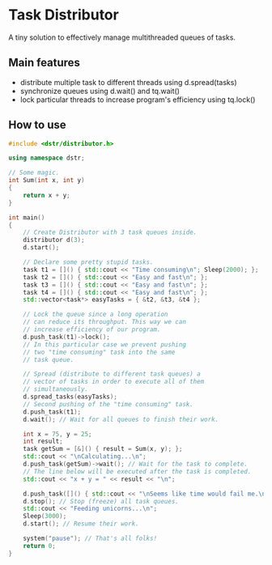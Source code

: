# Task Distributor
A tiny solution to effectively manage multithreaded queues of tasks.

## Main features
- distribute multiple task to different threads using d.spread(tasks)
- synchronize queues using d.wait() and tq.wait()
- lock particular threads to increase program's efficiency using tq.lock()

## How to use
```cpp
#include <dstr/distributor.h>

using namespace dstr;

// Some magic.
int Sum(int x, int y)
{
    return x + y;
}

int main()
{
    // Create Distributor with 3 task queues inside.
    distributor d(3);
    d.start();

    // Declare some pretty stupid tasks.
    task t1 = []() { std::cout << "Time consuming\n"; Sleep(2000); };
    task t2 = []() { std::cout << "Easy and fast\n"; };
    task t3 = []() { std::cout << "Easy and fast\n"; };
    task t4 = []() { std::cout << "Easy and fast\n"; };
    std::vector<task*> easyTasks = { &t2, &t3, &t4 };

    // Lock the queue since a long operation
    // can reduce its throughput. This way we can
    // increase efficiency of our program.
    d.push_task(t1)->lock();
    // In this particular case we prevent pushing
    // two "time consuming" task into the same
    // task queue.

    // Spread (distribute to different task queues) a
    // vector of tasks in order to execute all of them
    // simultaneously.
    d.spread_tasks(easyTasks);
    // Second pushing of the "time consuming" task.
    d.push_task(t1);
    d.wait(); // Wait for all queues to finish their work.

    int x = 75, y = 25;
    int result;
    task getSum = [&]() { result = Sum(x, y); };
    std::cout << "\nCalculating...\n";
    d.push_task(getSum)->wait(); // Wait for the task to complete.
    // The line below will be executed after the task is completed.
    std::cout << "x + y = " << result << "\n";

    d.push_task([]() { std::cout << "\nSeems like time would fail me.\n"; });
    d.stop(); // Stop (freeze) all task queues.
    std::cout << "Feeding unicorns...\n";
    Sleep(3000);
    d.start(); // Resume their work.

    system("pause"); // That's all folks!
    return 0;
}
```
